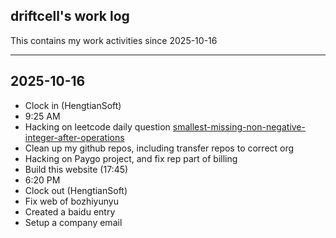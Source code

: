 ## driftcell's work log

This contains my work activities since 2025-10-16

---

## 2025-10-16

- Clock in (HengtianSoft)
- 9:25 AM
- Hacking on leetcode daily question [smallest-missing-non-negative-integer-after-operations](https://leetcode.cn/problems/smallest-missing-non-negative-integer-after-operations/description/?envType=daily-question&envId=2025-10-16)
- Clean up my github repos, including transfer repos to correct org
- Hacking on Paygo project, and fix rep part of billing
- Build this website (17:45)
- 6:20 PM
- Clock out (HengtianSoft)
- Fix web of bozhiyunyu
- Created a baidu entry
- Setup a company email
